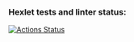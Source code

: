 ### Hexlet tests and linter status:
[![Actions Status](https://github.com/P-Solod/python-project-49/actions/workflows/hexlet-check.yml/badge.svg)](https://github.com/P-Solod/python-project-49/actions)